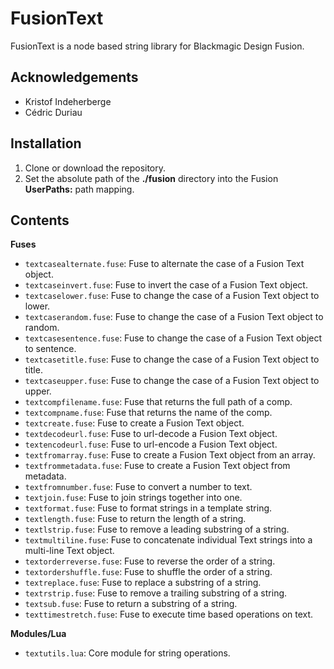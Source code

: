 # FusionText

FusionText is a node based string library for Blackmagic Design Fusion.

## Acknowledgements

- Kristof Indeherberge
- Cédric Duriau

## Installation

1. Clone or download the repository.
2. Set the absolute path of the **./fusion** directory into the Fusion
   **UserPaths:** path mapping.

## Contents

**Fuses**

- `textcasealternate.fuse`: Fuse to alternate the case of a Fusion Text object.
- `textcaseinvert.fuse`: Fuse to invert the case of a Fusion Text object.
- `textcaselower.fuse`: Fuse to change the case of a Fusion Text object to lower.
- `textcaserandom.fuse`: Fuse to change the case of a Fusion Text object to random.
- `textcasesentence.fuse`: Fuse to change the case of a Fusion Text object to sentence.
- `textcasetitle.fuse`: Fuse to change the case of a Fusion Text object to title.
- `textcaseupper.fuse`: Fuse to change the case of a Fusion Text object to upper.
- `textcompfilename.fuse`: Fuse that returns the full path of a comp.
- `textcompname.fuse`: Fuse that returns the name of the comp.
- `textcreate.fuse`: Fuse to create a Fusion Text object.
- `textdecodeurl.fuse`: Fuse to url-decode a Fusion Text object.
- `textencodeurl.fuse`: Fuse to url-encode a Fusion Text object.
- `textfromarray.fuse`: Fuse to create a Fusion Text object from an array.
- `textfrommetadata.fuse`: Fuse to create a Fusion Text object from metadata.
- `textfromnumber.fuse`: Fuse to convert a number to text.
- `textjoin.fuse`: Fuse to join strings together into one.
- `textformat.fuse`: Fuse to format strings in a template string.
- `textlength.fuse`: Fuse to return the length of a string.
- `textlstrip.fuse`: Fuse to remove a leading substring of a string.
- `textmultiline.fuse`: Fuse to concatenate individual Text strings into a multi-line Text object.
- `textorderreverse.fuse`: Fuse to reverse the order of a string.
- `textordershuffle.fuse`: Fuse to shuffle the order of a string.
- `textreplace.fuse`: Fuse to replace a substring of a string.
- `textrstrip.fuse`: Fuse to remove a trailing substring of a string.
- `textsub.fuse`: Fuse to return a substring of a string.
- `texttimestretch.fuse`: Fuse to execute time based operations on text.


**Modules/Lua**

- `textutils.lua`: Core module for string operations.
